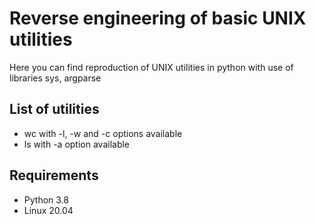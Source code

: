 # Reverse engineering of basic UNIX utilities

Here you can find reproduction of UNIX utilities in python with use of libraries sys, argparse 

## List of utilities
* wc with -l, -w and -c options available
* ls with -a option available

## Requirements
* Python 3.8
* Linux 20.04
